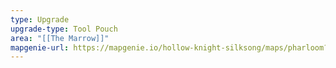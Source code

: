 ```yaml
---
type: Upgrade
upgrade-type: Tool Pouch
area: "[[The Marrow]]"
mapgenie-url: https://mapgenie.io/hollow-knight-silksong/maps/pharloom?locationIds=478252
---
```


